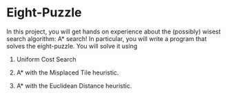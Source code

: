 # Eight-Puzzle
In this project, you will get hands on experience about the (possibly) wisest search algorithm: A* search! In particular, you will write a program that solves the eight-puzzle. You will solve it using 

1) Uniform Cost Search

2) A* with the Misplaced Tile heuristic.

3) A* with the Euclidean Distance heuristic.
